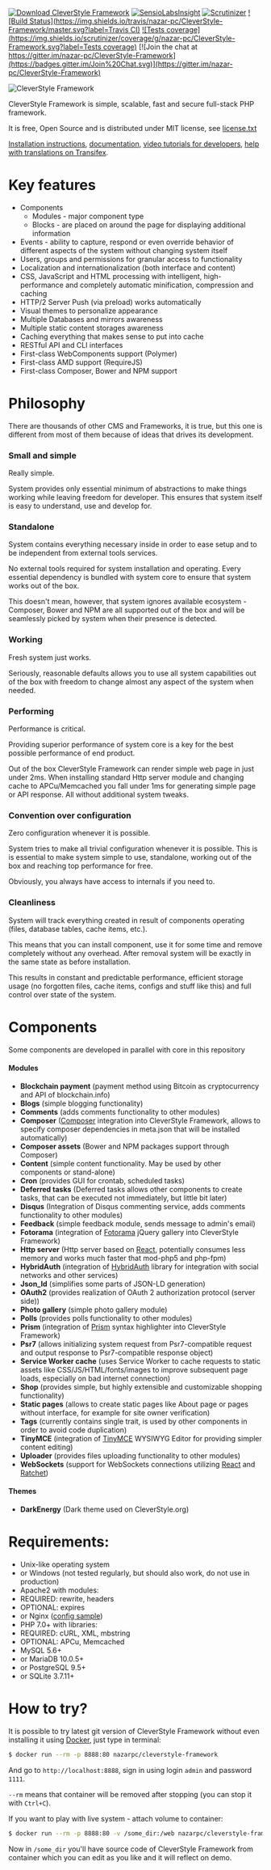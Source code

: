 [![Download CleverStyle Framework](https://img.shields.io/sourceforge/dt/cleverstyle-framework.svg?label=Downloads)](https://sourceforge.net/projects/cleverstyle-framework/files/)
[![SensioLabsInsight](https://img.shields.io/sensiolabs/i/eacdd55b-4a0e-4429-add5-e6a01adb12af.svg?label=SLInsight)](https://insight.sensiolabs.com/projects/eacdd55b-4a0e-4429-add5-e6a01adb12af)
[![Scrutinizer](https://img.shields.io/scrutinizer/g/nazar-pc/CleverStyle-Framework.svg?label=Scrutinizer)](https://scrutinizer-ci.com/g/nazar-pc/CleverStyle-Framework/)
[![Build Status](https://img.shields.io/travis/nazar-pc/CleverStyle-Framework/master.svg?label=Travis CI)](https://travis-ci.org/nazar-pc/CleverStyle-Framework)
[![Tests coverage](https://img.shields.io/scrutinizer/coverage/g/nazar-pc/CleverStyle-Framework.svg?label=Tests coverage)](https://scrutinizer-ci.com/g/nazar-pc/CleverStyle-Framework/)
[![Join the chat at https://gitter.im/nazar-pc/CleverStyle-Framework](https://badges.gitter.im/Join%20Chat.svg)](https://gitter.im/nazar-pc/CleverStyle-Framework)

![CleverStyle Framework](https://nazar-pc.github.io/CleverStyle-Framework/logo.svg)

CleverStyle Framework is simple, scalable, fast and secure full-stack PHP framework.

It is free, Open Source and is distributed under MIT license, see [license.txt](/license.txt)

[Installation instructions](/docs/installation/Installation.md), [documentation](/docs), [video tutorials for developers](https://www.youtube.com/watch?v=GVXHeCVbO_c&list=PLVUA3QJ02XIiKEzpD4dxoCENgzzJyNEnH), [help with translations on Transifex](https://www.transifex.com/cleverstyle/cleverstyle-framework).

# Key features

* Components
  * Modules - major component type
  * Blocks - are placed on around the page for displaying additional information
* Events - ability to capture, respond or even override behavior of different aspects of the system without changing system itself
* Users, groups and permissions for granular access to functionality
* Localization and internationalization (both interface and content)
* CSS, JavaScript and HTML processing with intelligent, high-performance and completely automatic minification, compression and caching
* HTTP/2 Server Push (via preload) works automatically
* Visual themes to personalize appearance
* Multiple Databases and mirrors awareness
* Multiple static content storages awareness
* Caching everything that makes sense to put into cache
* RESTful API and CLI interfaces
* First-class WebComponents support (Polymer)
* First-class AMD support (RequireJS)
* First-class Composer, Bower and NPM support

# Philosophy
There are thousands of other CMS and Frameworks, it is true, but this one is different from most of them because of ideas that drives its development.

### Small and simple
Really simple.

System provides only essential minimum of abstractions to make things working while leaving freedom for developer. This ensures that system itself is easy to understand, use and develop for.

### Standalone
System contains everything necessary inside in order to ease setup and to be independent from external tools services.

No external tools required for system installation and operating. Every essential dependency is bundled with system core to ensure that system works out of the box.

This doesn't mean, however, that system ignores available ecosystem - Composer, Bower and NPM are all supported out of the box and will be seamlessly picked by system when their presence is detected.

### Working
Fresh system just works.

Seriously, reasonable defaults allows you to use all system capabilities out of the box with freedom to change almost any aspect of the system when needed.

### Performing
Performance is critical.

Providing superior performance of system core is a key for the best possible performance of end product.

Out of the box CleverStyle Framework can render simple web page in just under 2ms. When installing standard Http server module and changing cache to APCu/Memcached you fall under 1ms for generating simple page or API response. All without additional system tweaks.

### Convention over configuration
Zero configuration whenever it is possible.

System tries to make all trivial configuration whenever it is possible. This is is essential to make system simple to use, standalone, working out of the box and reaching top performance for free.

Obviously, you always have access to internals if you need to.

### Cleanliness
System will track everything created in result of components operating (files, database tables, cache items, etc.).

This means that you can install component, use it for some time and remove completely without any overhead. After removal system will be exactly in the same state as before installation.

This results in constant and predictable performance, efficient storage usage (no forgotten files, cache items, configs and stuff like this) and full control over state of the system.

# Components
Some components are developed in parallel with core in this repository

#### Modules

 * **Blockchain payment** (payment method using Bitcoin as cryptocurrency and API of blockchain.info)
 * **Blogs** (simple blogging functionality)
 * **Comments** (adds comments functionality to other modules)
 * **Composer** ([Composer](https://github.com/composer/composer) integration into CleverStyle Framework, allows to specify composer dependencies in meta.json that will be installed automatically)
 * **Composer assets** (Bower and NPM packages support through Composer)
 * **Content** (simple content functionality. May be used by other components or stand-alone)
 * **Cron** (provides GUI for crontab, scheduled tasks)
 * **Deferred tasks** (Deferred tasks allows other components to create tasks, that can be executed not immediately, but little bit later)
 * **Disqus** (Integration of Disqus commenting service, adds comments functionality to other modules)
 * **Feedback** (simple feedback module, sends message to admin's email)
 * **Fotorama** (integration of [Fotorama](https://github.com/artpolikarpov/fotorama) jQuery gallery into CleverStyle Framework)
 * **Http server** (Http server based on [React](https://github.com/reactphp/react), potentially consumes less memory and works much faster that mod-php5 and php-fpm)
 * **HybridAuth** (integration of [HybridAuth](https://github.com/hybridauth/hybridauth) library for integration with social networks and other services)
 * **Json_ld** (simplifies some parts of JSON-LD generation)
 * **OAuth2** (provides realization of OAuth 2 authorization protocol (server side))
 * **Photo gallery** (simple photo gallery module)
 * **Polls** (provides polls functionality to other modules)
 * **Prism** (integration of [Prism](http://prismjs.com/index.html) syntax highlighter into CleverStyle Framework)
 * **Psr7** (allows initializing system request from Psr7-compatible request and output response to Psr7-compatible response object)
 * **Service Worker cache** (uses Service Worker to cache requests to static assets like CSS/JS/HTML/fonts/images to improve subsequent page loads, especially on bad internet connection)
 * **Shop** (provides simple, but highly extensible and customizable shopping functionality)
 * **Static pages** (allows to create static pages like About page or pages without interface, for example for site owner verification)
 * **Tags** (currently contains single trait, is used by other components in order to avoid code duplication)
 * **TinyMCE** (integration of [TinyMCE](https://github.com/tinymce/tinymce) WYSIWYG Editor for providing simpler content editing)
 * **Uploader** (provides files uploading functionality to other modules)
 * **WebSockets** (support for WebSockets connections utilizing [React](https://github.com/reactphp/react) and [Ratchet](https://github.com/ratchetphp/Ratchet))

#### Themes

 * **DarkEnergy** (Dark theme used on CleverStyle.org)

# Requirements:

* Unix-like operating system
* or Windows (not tested regularly, but should also work, do not use in production)
* Apache2 with modules:
 * REQUIRED: rewrite, headers
 * OPTIONAL: expires
* or Nginx ([config sample](/docs/installation/Nginx-config-sample.md))
* PHP 7.0+ with libraries:
 * REQUIRED: cURL, XML, mbstring
 * OPTIONAL: APCu, Memcached
* MySQL 5.6+
* or MariaDB 10.0.5+
* or PostgreSQL 9.5+
* or SQLite 3.7.11+

# How to try?

It is possible to try latest git version of CleverStyle Framework without even installing it using [Docker](https://www.docker.com/), just type in terminal:
```bash
$ docker run --rm -p 8888:80 nazarpc/cleverstyle-framework
```
And go to `http://localhost:8888`, sign in using login `admin` and password `1111`.

`--rm` means that container will be removed after stopping (you can stop it with `Ctrl+C`).

If you want to play with live system - attach volume to container:
```bash
$ docker run --rm -p 8888:80 -v /some_dir:/web nazarpc/cleverstyle-framework
```
Now in `/some_dir` you'll have source code of CleverStyle Framework from container which you can edit as you like and it will reflect on demo.

